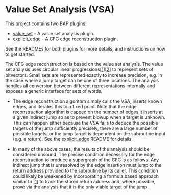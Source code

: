 # Value Set Analysis (VSA)

This project contains two BAP plugins:

* [value_set](./value_set/) - A value set analysis plugin.
* [explicit_edge](./explicit_edge/) - A CFG edge reconstruction plugin. 

See the READMEs for both plugins for more details, and instructions on how to get started.

The CFG edge reconstruction is based on the value set analysis. The value set analysis uses circular linear progressions\[[1][1]\]\[[2][2]\] to represent sets of bitvectors. Small sets are represented exactly to increase precision, e.g. in the case where a jump target can be one of three locations. The analysis handles all conversion between different representations internally and exposes a generic interface for sets of words.

  * The edge reconstruction algorithm simply calls the VSA, inserts known edges, and iterates this to a fixed point. Note that the edge reconstruction algorithm
is capped on the number of edges it inserts at a given indirect jump so as to prevent blowup when a target is unknown. This can happen either because the VSA fails to deduce the possible targets of the jump sufficiently precisely, there are a large number of possible targets, or the jump target is dependent on the subroutine input (e.g. a return). See the [explicit_edge](./explicit_edge/) README for details.

  * In many of the above cases, the results of the analysis should be considered unsound. The precise condition necessary for the edge reconstruction to produce a supergraph of the CFG is as follows: Any indirect jump that is unresolved by the edge insertion must jump to the return address provided to the subroutine by its caller. This condition could likely be weakened by incorporating a formula based approach similar to \[[1][1]\] to track the stored return address and, where possible, prove via the analysis that it is the only viable target of the jump.

[1]: http://www.csa.iisc.ernet.in/~cplse/papers/srikant-memocode-2007.pdf
[2]: http://www.es.mdh.se/pdf_publications/3813.pdf
